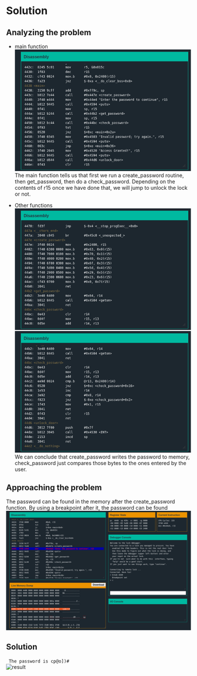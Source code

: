 # Solution
## Analyzing the problem
+ main function  
![main](./resources/main1.png)  
The main function tells us that first we run a create_password routine, then get_password, then do a check_password. Depending on the contents of r15 once we have done that, we will jump to unlock the lock or not.  
  
+ Other functions  
![create](./resources/create1.png)  
![check](./resources/check1.png)  
We can conclude that create_password writes the password to memory, check_password just compares those bytes to the ones entered by the user.  
  
## Approaching the problem  
The password can be found in the memory after the create_password function. By using a breakpoint after it, the password can be found  
![approach](./resources/approach1.png)  

## Solution
``` The password is cp@o])#```  
![result](./resources/result.png)